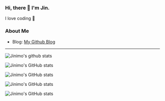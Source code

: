 ### Hi, there 👋 I'm Jin.
I love coding 💓

### About Me
- Blog: [My Github Blog](https://Jinimo.github.io.)

---


![Jinimo's github stats](https://github-readme-stats.vercel.app/api?username=Jinimo)

![Jinimo's GitHub stats](https://github-readme-stats.vercel.app/api?username=Jinimo&hide=contribs,prs)


![Jinimo's GitHub stats](https://github-readme-stats.vercel.app/api?username=Jinimo&count_private=true)

![Jinimo's GitHub stats](https://github-readme-stats.vercel.app/api?username=Jinimo&show_icons=true)

![Jinimo's GitHub stats](https://github-readme-stats.vercel.app/api?username=Jinimo&show_icons=true&theme=midnight-purple)
